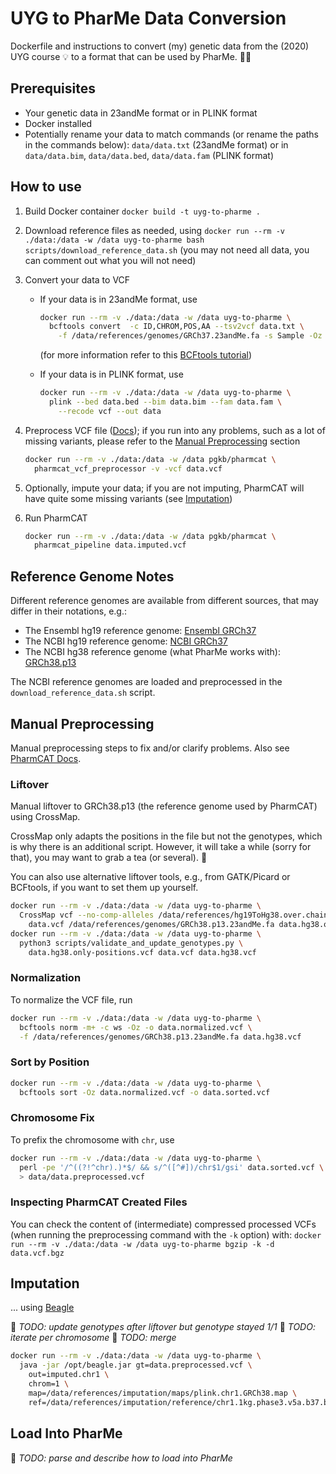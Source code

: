 # UYG to PharMe Data Conversion

Dockerfile and instructions to convert (my) genetic data from the (2020) UYG
course :bulb: to a format that can be used by PharMe. :dna::pill:

## Prerequisites

* Your genetic data in 23andMe format or in PLINK format
* Docker installed
* Potentially rename your data to match commands (or rename the paths in the
  commands below): `data/data.txt` (23andMe format) or in
    `data/data.bim`, `data/data.bed`, `data/data.fam` (PLINK format)

## How to use

1. Build Docker container `docker build -t uyg-to-pharme .`
2. Download reference files as needed, using
   `docker run --rm -v ./data:/data -w /data uyg-to-pharme bash scripts/download_reference_data.sh`
   (you may not need all data, you can comment out what you will not need)
3. Convert your data to VCF
   * If your data is in 23andMe format, use

     ```bash
     docker run --rm -v ./data:/data -w /data uyg-to-pharme \
       bcftools convert  -c ID,CHROM,POS,AA --tsv2vcf data.txt \
         -f /data/references/genomes/GRCh37.23andMe.fa -s Sample -Oz -o data.vcf
     ```

     (for more information refer to this
     [BCFtools tutorial](https://samtools.github.io/bcftools/howtos/convert.html))
   * If your data is in PLINK format, use

     ```bash
     docker run --rm -v ./data:/data -w /data uyg-to-pharme \
       plink --bed data.bed --bim data.bim --fam data.fam \
         --recode vcf --out data
     ```

4. Preprocess VCF file ([Docs](https://pharmcat.org/using/VCF-Preprocessor/));
   if you run into any problems, such as a lot of missing variants, please
   refer to the [Manual Preprocessing](#manual-preprocessing) section

     ```bash
     docker run --rm -v ./data:/data -w /data pgkb/pharmcat \
       pharmcat_vcf_preprocessor -v -vcf data.vcf
     ```

5. Optionally, impute your data; if you are not imputing, PharmCAT will have
   quite some missing variants (see [Imputation](#imputation))
6. Run PharmCAT

     ```bash
     docker run --rm -v ./data:/data -w /data pgkb/pharmcat \
       pharmcat_pipeline data.imputed.vcf

     ```

## Reference Genome Notes

Different reference genomes are available from different sources, that may
differ in their notations, e.g.:

* The Ensembl hg19 reference genome:
  [Ensembl GRCh37](https://ftp.ensembl.org/pub/grch37/current/fasta/homo_sapiens/dna/Homo_sapiens.GRCh37.dna.primary_assembly.fa.gz)
* The NCBI hg19 reference genome:
  [NCBI GRCh37](https://www.ncbi.nlm.nih.gov/datasets/genome/GCF_000001405.13/)
* The NCBI hg38 reference genome (what PharMe works with):
  [GRCh38.p13](https://www.ncbi.nlm.nih.gov/datasets/genome/GCF_000001405.39/)

The NCBI reference genomes are loaded and preprocessed in the
`download_reference_data.sh` script.

## Manual Preprocessing

Manual preprocessing steps to fix and/or clarify problems. Also see
[PharmCAT Docs](https://pharmcat.org/using/VCF-Requirements/#requirement-3---use-parsimonious-left-aligned-variant-representation).

### Liftover

Manual liftover to GRCh38.p13 (the reference genome used by PharmCAT) using
CrossMap.

CrossMap only adapts the positions in the file but not the genotypes, which is
why there is an additional script. However, it will take a while (sorry for
that), you may want to grab a tea (or several). 🍵

You can also use alternative liftover tools, e.g., from GATK/Picard or BCFtools,
if you want to set them up yourself.
  
```bash
docker run --rm -v ./data:/data -w /data uyg-to-pharme \
  CrossMap vcf --no-comp-alleles /data/references/hg19ToHg38.over.chain.gz \
    data.vcf /data/references/genomes/GRCh38.p13.23andMe.fa data.hg38.only-positions.vcf
docker run --rm -v ./data:/data -w /data uyg-to-pharme \
  python3 scripts/validate_and_update_genotypes.py \
    data.hg38.only-positions.vcf data.vcf data.hg38.vcf
```

### Normalization

To normalize the VCF file, run

```bash
docker run --rm -v ./data:/data -w /data uyg-to-pharme \
  bcftools norm -m+ -c ws -Oz -o data.normalized.vcf \
  -f /data/references/genomes/GRCh38.p13.23andMe.fa data.hg38.vcf
```

### Sort by Position

```bash
docker run --rm -v ./data:/data -w /data uyg-to-pharme \
  bcftools sort -Oz data.normalized.vcf -o data.sorted.vcf
```

### Chromosome Fix

To prefix the chromosome with `chr`, use

```bash
docker run --rm -v ./data:/data -w /data uyg-to-pharme \
  perl -pe '/^((?!^chr).)*$/ && s/^([^#])/chr$1/gsi' data.sorted.vcf \
  > data/data.preprocessed.vcf
```

### Inspecting PharmCAT Created Files

You can check the content of (intermediate) compressed processed VCFs (when
running the preprocessing command with the `-k` option) with:
`docker run --rm -v ./data:/data -w /data uyg-to-pharme bgzip -k -d data.vcf.bgz`

## Imputation

... using [Beagle](https://faculty.washington.edu/browning/beagle/beagle.html)

🚧 _TODO: update genotypes after liftover_
   _but genotype stayed 1/1_
🚧 _TODO: iterate per chromosome_
🚧 _TODO: merge_

```bash
docker run --rm -v ./data:/data -w /data uyg-to-pharme \
  java -jar /opt/beagle.jar gt=data.preprocessed.vcf \
    out=imputed.chr1 \
    chrom=1 \
    map=/data/references/imputation/maps/plink.chr1.GRCh38.map \
    ref=/data/references/imputation/reference/chr1.1kg.phase3.v5a.b37.bref3
```

## Load Into PharMe

🚧 _TODO: parse and describe how to load into PharMe_
